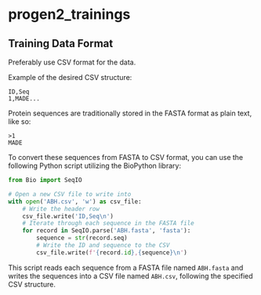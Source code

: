 # progen2_trainings

## Training Data Format

Preferably use CSV format for the data.

Example of the desired CSV structure:

```plaintext
ID,Seq
1,MADE...
```

Protein sequences are traditionally stored in the FASTA format as plain text, like so:

```
>1
MADE
```

To convert these sequences from FASTA to CSV format, you can use the following Python script utilizing the BioPython library:

```python
from Bio import SeqIO

# Open a new CSV file to write into
with open('ABH.csv', 'w') as csv_file:
    # Write the header row
    csv_file.write('ID,Seq\n')
    # Iterate through each sequence in the FASTA file
    for record in SeqIO.parse('ABH.fasta', 'fasta'):
        sequence = str(record.seq)
        # Write the ID and sequence to the CSV
        csv_file.write(f'{record.id},{sequence}\n')
```

This script reads each sequence from a FASTA file named `ABH.fasta` and writes the sequences into a CSV file named `ABH.csv`, following the specified CSV structure.
